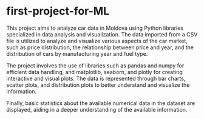 # first-project-for-ML

This project aims to analyze car data in Moldova using Python libraries specialized in data analysis and visualization. The data imported from a CSV file is utilized to analyze and visualize various aspects of the car market, such as price distribution, the relationship between price and year, and the distribution of cars by manufacturing year and fuel type.

The project involves the use of libraries such as pandas and numpy for efficient data handling, and matplotlib, seaborn, and plotly for creating interactive and visual plots. The data is represented through bar charts, scatter plots, and distribution plots to better understand and visualize the information.

Finally, basic statistics about the available numerical data in the dataset are displayed, aiding in a deeper understanding of the available information.

